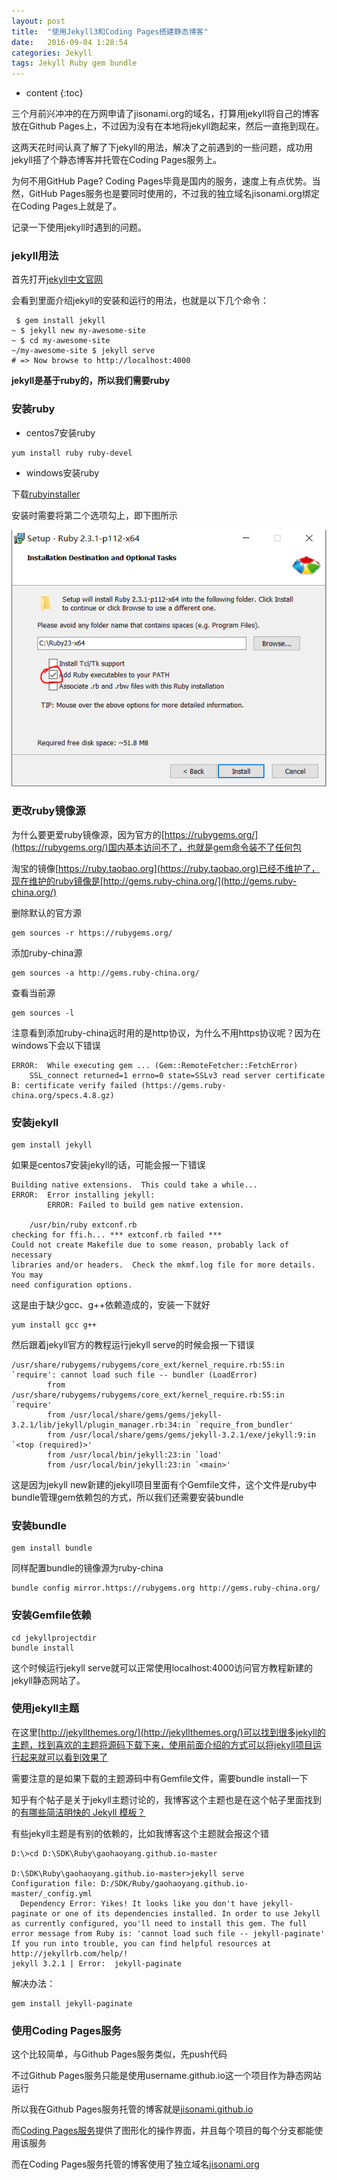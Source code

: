 ```yaml
---
layout: post
title:  "使用Jekyll3和Coding Pages搭建静态博客"
date:   2016-09-04 1:28:54
categories: Jekyll
tags: Jekyll Ruby gem bundle
---
```


* content
{:toc}

三个月前兴冲冲的在万网申请了jisonami.org的域名，打算用jekyll将自己的博客放在Github Pages上，不过因为没有在本地将jekyll跑起来，然后一直拖到现在。

这两天花时间认真了解了下jekyll的用法，解决了之前遇到的一些问题，成功用jekyll搭了个静态博客并托管在Coding Pages服务上。

为何不用GitHub Page? Coding Pages毕竟是国内的服务，速度上有点优势。当然，GitHub Pages服务也是要同时使用的，不过我的独立域名jisonami.org绑定在Coding Pages上就是了。

记录一下使用jekyll时遇到的问题。



### jekyll用法

首先打开[jekyll中文官网](http://jekyll.bootcss.com/)

会看到里面介绍jekyll的安装和运行的用法，也就是以下几个命令：

```shell
 $ gem install jekyll
~ $ jekyll new my-awesome-site
~ $ cd my-awesome-site
~/my-awesome-site $ jekyll serve
# => Now browse to http://localhost:4000
```

**jekyll是基于ruby的，所以我们需要ruby**

### 安装ruby

* centos7安装ruby
```shell
yum install ruby ruby-devel
```

* windows安装ruby

下载[rubyinstaller](http://rubyinstaller.org/)

安装时需要将第二个选项勾上，即下图所示

![rubbyinstaller](/images/Jekyll/jekyll-blog/rubyinstaller.png)

### 更改ruby镜像源

为什么要更爱ruby镜像源，因为官方的[https://rubygems.org/](https://rubygems.org/)国内基本访问不了，也就是gem命令装不了任何包

淘宝的镜像[https://ruby.taobao.org](https://ruby.taobao.org)已经不维护了，现在维护的ruby镜像是[http://gems.ruby-china.org/](http://gems.ruby-china.org/)

删除默认的官方源
```
gem sources -r https://rubygems.org/
```

添加ruby-china源
```
gem sources -a http://gems.ruby-china.org/
```

查看当前源
```
gem sources -l
```

注意看到添加ruby-china远时用的是http协议，为什么不用https协议呢？因为在windows下会以下错误
```
ERROR:  While executing gem ... (Gem::RemoteFetcher::FetchError)
    SSL_connect returned=1 errno=0 state=SSLv3 read server certificate B: certificate verify failed (https://gems.ruby-china.org/specs.4.8.gz)
```


### 安装jekyll
```
gem install jekyll
```

如果是centos7安装jekyll的话，可能会报一下错误
```
Building native extensions.  This could take a while...
ERROR:  Error installing jekyll:
        ERROR: Failed to build gem native extension.

    /usr/bin/ruby extconf.rb
checking for ffi.h... *** extconf.rb failed ***
Could not create Makefile due to some reason, probably lack of necessary
libraries and/or headers.  Check the mkmf.log file for more details.  You may
need configuration options.
```
这是由于缺少gcc、g++依赖造成的，安装一下就好
```
yum install gcc g++
```

然后跟着jekyll官方的教程运行jekyll serve的时候会报一下错误
```
/usr/share/rubygems/rubygems/core_ext/kernel_require.rb:55:in `require': cannot load such file -- bundler (LoadError)
        from /usr/share/rubygems/rubygems/core_ext/kernel_require.rb:55:in `require'
        from /usr/local/share/gems/gems/jekyll-3.2.1/lib/jekyll/plugin_manager.rb:34:in `require_from_bundler'
        from /usr/local/share/gems/gems/jekyll-3.2.1/exe/jekyll:9:in `<top (required)>'
        from /usr/local/bin/jekyll:23:in `load'
        from /usr/local/bin/jekyll:23:in `<main>'
```

这是因为jekyll new新建的jekyll项目里面有个Gemfile文件，这个文件是ruby中bundle管理gem依赖包的方式，所以我们还需要安装bundle

### 安装bundle
```
gem install bundle
```

同样配置bundle的镜像源为ruby-china
```
bundle config mirror.https://rubygems.org http://gems.ruby-china.org/
```

### 安装Gemfile依赖
```
cd jekyllprojectdir
bundle install
```

这个时候运行jekyll serve就可以正常使用localhost:4000访问官方教程新建的jekyll静态网站了。

### 使用jekyll主题

在这里[http://jekyllthemes.org/](http://jekyllthemes.org/)可以找到很多jekyll的主题，找到喜欢的主题将源码下载下来，使用前面介绍的方式可以将jekyll项目运行起来就可以看到效果了

需要注意的是如果下载的主题源码中有Gemfile文件，需要bundle install一下

知乎有个帖子是关于jekyll主题讨论的，我博客这个主题也是在这个帖子里面找到的[有哪些简洁明快的 Jekyll 模板？](http://www.zhihu.com/question/20223939)

有些jekyll主题是有别的依赖的，比如我博客这个主题就会报这个错
```
D:\>cd D:\SDK\Ruby\gaohaoyang.github.io-master

D:\SDK\Ruby\gaohaoyang.github.io-master>jekyll serve
Configuration file: D:/SDK/Ruby/gaohaoyang.github.io-master/_config.yml
  Dependency Error: Yikes! It looks like you don't have jekyll-paginate or one of its dependencies installed. In order to use Jekyll as currently configured, you'll need to install this gem. The full error message from Ruby is: 'cannot load such file -- jekyll-paginate' If you run into trouble, you can find helpful resources at http://jekyllrb.com/help/!
jekyll 3.2.1 | Error:  jekyll-paginate
```

解决办法：
```shell
gem install jekyll-paginate
```

### 使用Coding Pages服务

这个比较简单，与Github Pages服务类似，先push代码

不过Github Pages服务只能是使用username.github.io这一个项目作为静态网站运行

所以我在Github Pages服务托管的博客就是[jisonami.github.io](http://jisonami.github.io)

而[Coding Pages服务](https://coding.net/help/doc/pages/index.html)提供了图形化的操作界面，并且每个项目的每个分支都能使用该服务

而在Coding Pages服务托管的博客使用了独立域名[jisonami.org](http://jisonami.org)
